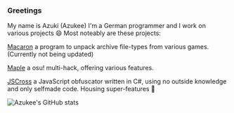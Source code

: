 ### Greetings

My name is Azuki (Azukee) I'm a German programmer and I work on various projects 😄
Most noteably are these projects:

[Macaron](https://github.com/Azukee/Macaron) a program to unpack archive file-types from various games. (Currently not being updated)

[Maple](https://maple.software/) a osu! multi-hack, offering various features.

[JSCross](https://azuki.dev/) a JavaScript obfuscator written in C#, using no outside knowledge and only selfmade code. Housing super-features 🤔


![Azukee's GitHub stats](https://github-readme-stats.vercel.app/api?username=azukee&show_icons=true&theme=omni)


<!--
**Azukee/Azukee** is a ✨ _special_ ✨ repository because its `README.md` (this file) appears on your GitHub profile.

Here are some ideas to get you started:

- 🔭 I’m currently working on ...
- 🌱 I’m currently learning ...
- 👯 I’m looking to collaborate on ...
- 🤔 I’m looking for help with ...
- 💬 Ask me about ...
- 📫 How to reach me: ...
- 😄 Pronouns: ...
- ⚡ Fun fact: ...
-->
